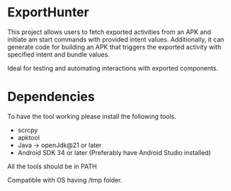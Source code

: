 # ExportHunter
This project allows users to fetch exported activities from an APK and initiate am start commands with provided intent values. Additionally, it can generate code for building an APK that triggers the exported activity with specified intent and bundle values. 

Ideal for testing and automating interactions with exported components.

# Dependencies

To have the tool working please install the following tools.
- scrcpy
- apktool
- Java -> openJdk@21 or later
- Android SDK 34 or later (Preferably have Android Studio installed) 


All the tools should be in PATH

Compatible with OS having /tmp folder.



